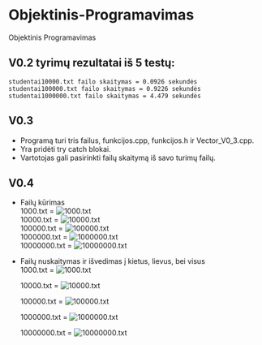 # Objektinis-Programavimas
Objektinis Programavimas

## V0.2 tyrimų rezultatai iš 5 testų:
`studentai10000.txt failo skaitymas = 0.0926 sekundės`  
`studentai100000.txt failo skaitymas = 0.9226 sekundės`  
`studentai1000000.txt failo skaitymas = 4.479 sekundės`  

## V0.3  
- Programą turi tris failus, funkcijos.cpp, funkcijos.h ir Vector_V0_3.cpp.  
- Yra pridėti try catch blokai.  
- Vartotojas gali pasirinkti failų skaitymą iš savo turimų failų.  

## V0.4  
- Failų kūrimas  
    1000.txt = ![1000.txt](Foto/Skaitymas_1000.png)  
    10000.txt = ![10000.txt](Foto/Skaitymas_10000.png)  
    100000.txt = ![100000.txt](Foto/Skaitymas_100000.png)  
    1000000.txt = ![1000000.txt](Foto/Skaitymas_1000000.png)  
    10000000.txt = ![10000000.txt](Foto/Skaitymas_10000000.png)  

- Failų nuskaitymas ir išvedimas į kietus, lievus, bei visus  
    1000.txt = ![1000.txt](Foto/Isvedimas_1000.png)  

    10000.txt = ![10000.txt](Foto/Isvedimas_10000.png)  

    100000.txt = ![100000.txt](Foto/Isvedimas_100000.png)  

    1000000.txt = ![1000000.txt](Foto/Isvedimas_1000000.png)  

    10000000.txt = ![10000000.txt](Foto/Isvedimas_10000000.png)  
